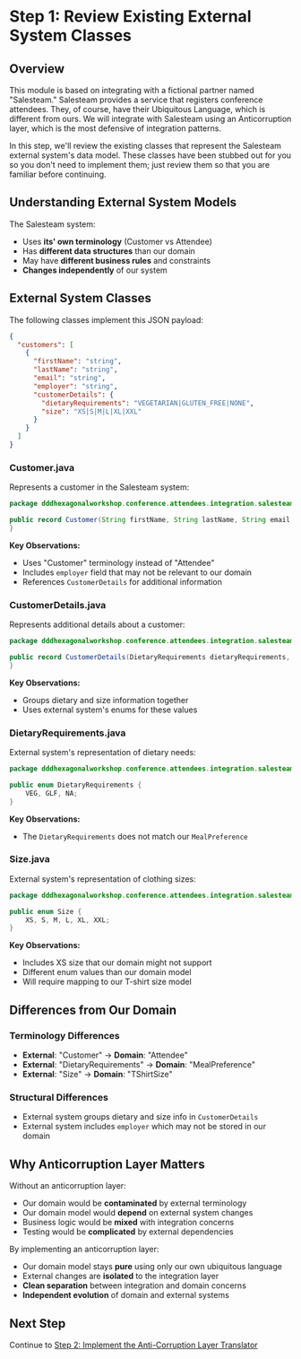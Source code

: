# Step 1: Review Existing External System Classes

## Overview

This module is based on integrating with a fictional partner named "Salesteam."  Salesteam provides a service that registers conference attendees.  They, of course, have their Ubiquitous Language, which is different from ours.  We will integrate with Salesteam using an Anticorruption layer, which is the most defensive of integration patterns.

In this step, we'll review the existing classes that represent the Salesteam external system's data model. These classes have been stubbed out for you so you don't need to implement them; just review them so that you are familiar before continuing.

## Understanding External System Models

The Salesteam system:

- Uses **its' own terminology** (Customer vs Attendee)
- Has **different data structures** than our domain
- May have **different business rules** and constraints
- **Changes independently** of our system

## External System Classes

The following classes implement this JSON payload:

```json
{
  "customers": [
    {
      "firstName": "string",
      "lastName": "string",
      "email": "string",
      "employer": "string",
      "customerDetails": {
        "dietaryRequirements": "VEGETARIAN|GLUTEN_FREE|NONE",
        "size": "XS|S|M|L|XL|XXL"
      }
    }
  ]
}
```

### Customer.java

Represents a customer in the Salesteam system:

```java
package dddhexagonalworkshop.conference.attendees.integration.salesteam;

public record Customer(String firstName, String lastName, String email, String employer, CustomerDetails customerDetails) {
}
```

**Key Observations:**

- Uses "Customer" terminology instead of "Attendee"
- Includes `employer` field that may not be relevant to our domain
- References `CustomerDetails` for additional information

### CustomerDetails.java

Represents additional details about a customer:

```java
package dddhexagonalworkshop.conference.attendees.integration.salesteam;

public record CustomerDetails(DietaryRequirements dietaryRequirements, Size size) {
}
```

**Key Observations:**

- Groups dietary and size information together
- Uses external system's enums for these values

### DietaryRequirements.java

External system's representation of dietary needs:

```java
package dddhexagonalworkshop.conference.attendees.integration.salesteam;

public enum DietaryRequirements {
    VEG, GLF, NA;
}
```

**Key Observations:**

- The `DietaryRequirements` does not match our `MealPreference`

### Size.java

External system's representation of clothing sizes:

```java
package dddhexagonalworkshop.conference.attendees.integration.salesteam;

public enum Size {
    XS, S, M, L, XL, XXL;
}
```

**Key Observations:**

- Includes XS size that our domain might not support
- Different enum values than our domain model
- Will require mapping to our T-shirt size model

## Differences from Our Domain

### Terminology Differences

- **External**: "Customer" → **Domain**: "Attendee"
- **External**: "DietaryRequirements" → **Domain**: "MealPreference"
- **External**: "Size" → **Domain**: "TShirtSize"

### Structural Differences

- External system groups dietary and size info in `CustomerDetails`
- External system includes `employer` which may not be stored in our domain


## Why Anticorruption Layer Matters

Without an anticorruption layer:

- Our domain would be **contaminated** by external terminology
- Our domain model would **depend** on external system changes
- Business logic would be **mixed** with integration concerns
- Testing would be **complicated** by external dependencies

By implementing an anticorruption layer:

- Our domain model stays **pure** using only our own ubiquitous language
- External changes are **isolated** to the integration layer
- **Clean separation** between integration and domain concerns
- **Independent evolution** of domain and external systems

## Next Step

Continue to [Step 2: Implement the Anti-Corruption Layer Translator](02-Implement-a-Translator.md)
